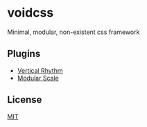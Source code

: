 voidcss
=======

Minimal, modular, non-existent css framework

Plugins
-------

- [Vertical Rhythm](./packages/vertical-rhythm/)
- [Modular Scale](https://github.com/modularscale/modularscale-sass)

License
-------

[MIT](./LICENSE)

